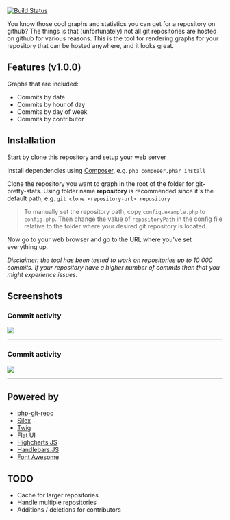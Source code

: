 [![Build Status](https://api.travis-ci.org/modess/git-pretty-stats.png)](https://api.travis-ci.org/modess/git-pretty-stats.png)

You know those cool graphs and statistics you can get for a repository on github? The things is that (unfortunately) not all git repositories are hosted on github for various reasons. This is the tool for rendering graphs for your repository that can be hosted anywhere, and it looks great.

## Features (v1.0.0)
Graphs that are included:

* Commits by date
* Commits by hour of day
* Commits by day of week
* Commits by contributor

## Installation
Start by clone this repository and setup your web server

Install dependencies using [Composer](http://getcomposer.org/), e.g. `php composer.phar install`

Clone the repository you want to graph in the root of the folder for git-pretty-stats. Using folder name **repository** is recommended since it's the default path, e.g. `git clone <repository-url> repository`
>  To manually set the repository path, copy `config.example.php` to `config.php`. Then change the value of `repositoryPath` in the config file relative to the folder where your desired git repository is located.

Now go to your web browser and go to the URL where you've set everything up.

*Disclaimer: the tool has been tested to work on repositories up to 10 000 commits. If your repository have a higher number of commits than that you might experience issues.*

## Screenshots

### Commit activity
![](http://www.codingswag.com/wp-content/uploads/2013/06/commit-activity.png)

***

### Commit activity
![](http://www.codingswag.com/wp-content/uploads/2013/06/contributors.png)

***

## Powered by
* [php-git-repo](https://github.com/ornicar/php-git-repo)
* [Silex](https://github.com/fabpot/Silex)
* [Twig](https://github.com/fabpot/Twig)
* [Flat UI](https://github.com/designmodo/Flat-UI)
* [Highcharts JS](https://github.com/highslide-software/highcharts.com)
* [Handlebars.JS](https://github.com/wycats/handlebars.js)
* [Font Awesome](https://github.com/FortAwesome/Font-Awesome)

## TODO
* Cache for larger repositories
* Handle multiple repositories
* Additions / deletions for contributors

